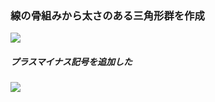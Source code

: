 ### 線の骨組みから太さのある三角形群を作成

![](https://lh5.googleusercontent.com/-jWCMab1Z8E0/VGhQ_RHrJDI/AAAAAAAAFGE/Vy32DlFVcj8/s293/gunegune.png)
##### プラスマイナス記号を追加した
![](https://lh6.googleusercontent.com/-RcvY7mfnllg/VHBERnZnqmI/AAAAAAAAFGU/bBvH0JHjPWI/h240/sign.png)
